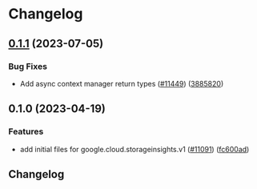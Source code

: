 # Changelog

## [0.1.1](https://github.com/googleapis/google-cloud-python/compare/google-cloud-storageinsights-v0.1.0...google-cloud-storageinsights-v0.1.1) (2023-07-05)


### Bug Fixes

* Add async context manager return types ([#11449](https://github.com/googleapis/google-cloud-python/issues/11449)) ([3885820](https://github.com/googleapis/google-cloud-python/commit/388582082828e22a517c4f794901ee5dcbc31bd9))

## 0.1.0 (2023-04-19)


### Features

* add initial files for google.cloud.storageinsights.v1 ([#11091](https://github.com/googleapis/google-cloud-python/issues/11091)) ([fc600ad](https://github.com/googleapis/google-cloud-python/commit/fc600adc175d879eb34dda6ef86de28bdb99f27e))

## Changelog
